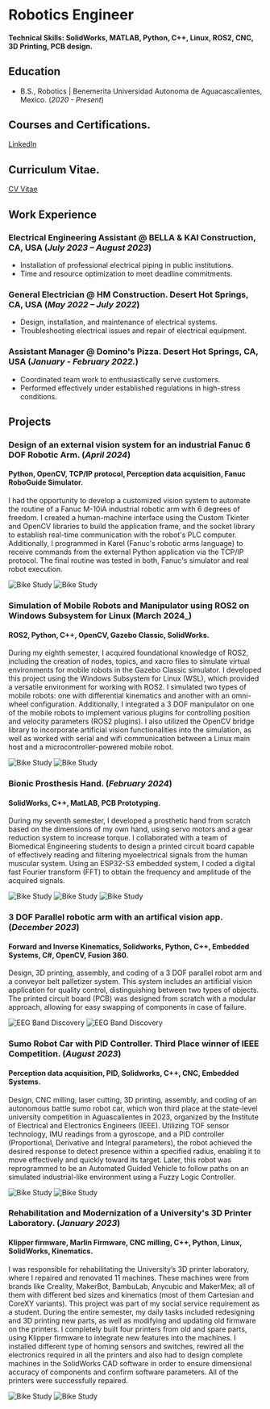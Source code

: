 # Robotics Engineer

#### Technical Skills: SolidWorks, MATLAB, Python, C++, Linux, ROS2, CNC, 3D Printing, PCB design.

## Education	        		
- B.S., Robotics | Benemerita Universidad Autonoma de Aguacascalientes, Mexico. (_2020 - Present_)

## Courses and Certifications.
[LinkedIn](https://www.linkedin.com/in/abrahamescoto552/details/certifications/)

## Curriculum Vitae.
[CV Vitae](https://drive.google.com/file/d/1PeQKCAtu8XLx06czu5e2aE6aB5Fu75ng/view?usp=sharing)

## Work Experience
### Electrical Engineering Assistant @ BELLA & KAI Construction, CA, USA (_July 2023 – August 2023_)
- Installation of professional electrical piping in public institutions.
- Time and resource optimization to meet deadline commitments.

### General Electrician @ HM Construction. Desert Hot Springs, CA, USA (_May 2022 – July 2022_)
- Design, installation, and maintenance of electrical systems.
- Troubleshooting electrical issues and repair of electrical equipment.

###  Assistant Manager @ Domino's Pizza. Desert Hot Springs, CA, USA (_January - February 2022._)
- Coordinated team work to enthusiastically serve customers.
- Performed effectively under established regulations in high-stress conditions.

## Projects

### Design of an external vision system for an industrial Fanuc 6 DOF Robotic Arm.  (_April 2024_)
#### Python, OpenCV, TCP/IP protocol, Perception data acquisition, Fanuc RoboGuide Simulator.

I had the opportunity to develop a customized vision system to automate the routine of a Fanuc M-10iA industrial robotic arm with 6 degrees of freedom. I created a human-machine interface using the Custom Tkinter and OpenCV libraries to build the application frame, and the socket library to establish real-time communication with the robot's PLC computer. Additionally, I programmed in Karel (Fanuc's robotic arms language) to receive commands from the external Python application via the TCP/IP protocol. The final routine was tested in both, Fanuc's simulator and real robot execution.

![Bike Study](/assets/img/vision1.png)
![Bike Study](/assets/img/vision2.png)

### Simulation of Mobile Robots and Manipulator using ROS2 on Windows Subsystem for Linux  (March 2024_)
#### ROS2, Python, C++, OpenCV, Gazebo Classic, SolidWorks.

During my eighth semester, I acquired foundational knowledge of ROS2, including the creation of nodes, topics, and xacro files to simulate virtual environments for mobile robots in the Gazebo Classic simulator. I developed this project using the Windows Subsystem for Linux (WSL), which provided a versatile environment for working with ROS2. I simulated two types of mobile robots: one with differential kinematics and another with an omni-wheel configuration. Additionally, I integrated a 3 DOF manipulator on one of the mobile robots to implement various plugins for controlling position and velocity parameters (ROS2 plugins). I also utilized the OpenCV bridge library to incorporate artificial vision functionalities into the simulation, as well as worked with serial and wifi communication between a Linux main host and a microcontroller-powered mobile robot.

![Bike Study](/assets/img/ros1.png)
![Bike Study](/assets/img/ros2.png)

### Bionic Prosthesis Hand.  (_February 2024_)
#### SolidWorks, C++, MatLAB, PCB Prototyping.

During my seventh semester, I developed a prosthetic hand from scratch based on the dimensions of my own hand, using servo motors and a gear reduction system to increase torque. I collaborated with a team of Biomedical Engineering students to design a printed circuit board capable of effectively reading and filtering myoelectrical signals from the human muscular system. Using an ESP32-S3 embedded system, I coded a digital fast Fourier transform (FFT) to obtain the frequency and amplitude of the acquired signals.

![Bike Study](/assets/img/hand1.png)
![Bike Study](/assets/img/hand2.png)
![Bike Study](/assets/img/hand5.gif)

### 3 DOF Parallel robotic arm with an artifical vision app. (_December 2023_)
#### Forward and Inverse Kinematics, Solidworks, Python, C++, Embedded Systems, C#, OpenCV, Fusion 360.

Design, 3D printing, assembly, and coding of a 3 DOF parallel robot arm and a conveyor belt palletizer system. This system includes an artificial vision application for quality control, distinguishing between two types of objects. The printed circuit board (PCB) was designed from scratch with a modular approach, allowing for easy swapping of components in case of failure.

![EEG Band Discovery](/assets/img/robot2.png)
![EEG Band Discovery](/assets/img/robot1.png)

### Sumo Robot Car with PID Controller. Third Place winner of IEEE Competition.  (_August 2023_)
#### Perception data acquisition, PID, Solidworks, C++, CNC, Embedded Systems.

Design, CNC milling, laser cutting, 3D printing, assembly, and coding of an autonomous battle sumo robot car, which won third place at the state-level university competition in Aguascalientes in 2023, organized by the Institute of Electrical and Electronics Engineers (IEEE). Utilizing TOF sensor technology, IMU readings from a gyroscope, and a PID controller (Proportional, Derivative and Integral parameters), the robot achieved the desired response to detect presence within a specified radius, enabling it to move effectively and quickly toward its target. Later, this robot was reprogrammed to be an Automated Guided Vehicle to follow paths on an simulated industrial-like environment using a Fuzzy Logic Controller.

![Bike Study](/assets/img/sumo3.png)
![Bike Study](/assets/img/sumo5.png)

### Rehabilitation and Modernization of a University's 3D Printer Laboratory.  (_January 2023_)
#### Klipper firmware, Marlin Firmware, CNC milling, C++, Python, Linux, SolidWorks, Kinematics.

I was responsible for rehabilitating the University’s 3D printer laboratory, where I repaired and renovated 11 machines. These machines were from brands like Creality, MakerBot, BambuLab, Anycubic and MakerMex; all of them with different bed sizes and kinematics (most of them Cartesian and CoreXY variants). This project was part of my social service requirement as a student. During the entire semester, my daily tasks included redesigning and 3D printing new parts, as well as modifying and updating old firmware on the printers. I completely built four printers from old and spare parts, using Klipper firmware to integrate new features into the machines. I installed different type of homing sensors and switches, rewired all the electronics required in all the printers and also had to design complete machines in the SolidWorks CAD software in order to ensure dimensional accuracy of components and confirm software parameters. All of the printers were successfully repaired.

![Bike Study](/assets/img/printer1.png)
![Bike Study](/assets/img/printer2.png)


